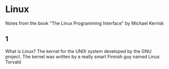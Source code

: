 # Linux

Notes from the book "The Linux Programming Interface" by Michael Kerrisk

## 1
What is Linux?
The kernel for the UNIX system developed by the GNU project. The kernel was written by a really smart Finnish guy named Linus Torvald
